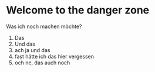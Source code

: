 # Welcome to the danger zone

Was ich noch machen möchte?
1. Das
1. Und das 
1. ach ja und das
1. fast hätte ich das hier vergessen
1. och ne, das auch noch

